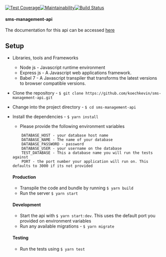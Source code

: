 [![Test Coverage](https://api.codeclimate.com/v1/badges/f5e7dc8d62f80c4dd489/test_coverage)](https://codeclimate.com/github/koechkevin/population-management-sytem/test_coverage)[![Maintainability](https://api.codeclimate.com/v1/badges/f5e7dc8d62f80c4dd489/maintainability)](https://codeclimate.com/github/koechkevin/population-management-sytem/maintainability)[![Build Status](https://travis-ci.org/koechkevin/population-management-sytem.svg?branch=master)](https://travis-ci.org/koechkevin/population-management-sytem)
#### sms-management-api

The documentation for this api can be accessed [here](https://manage-sms.herokuapp.com/docs/#/)

## Setup
 - Libraries, tools and Frameworks
    - Node js - Javascript runtime environment
    - Express js - A Javascript web applications framework.
    - Babel 7 - A Javascript transpiler that transforms the latest versions to browser compatible versions.
- Clone the repository - `$ git clone https://github.com/koechkevin/sms-management-api.git` 
- Change into the project directory - `$ cd sms-management-api`
- Install the dependencies - `$ yarn install`
    - Please provide the following environment variables
    
    ```
        DATABASE_HOST - your database host name
        DATABASE_NAME - The name of your database
        DATABASE_PASSWORD - password
        DATABASE_USER - your username on the database
        TEST_DATABASE - This a database name you will run the tests against
        PORT - the port number your application will run on. This defaults to 3000 if its not provided
    ```
    
  #### Production
    - Transpile the code and bundle by running `$ yarn build`
    - Run the server `$ yarn start`

  #### Development
     - Start the api with `$ yarn start:dev`. This uses the default port you provided on environment variables
     - Run any available migrations - `$ yarn migrate`
     
  #### Testing
    - Run the tests using `$ yarn test`
